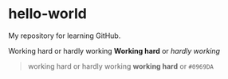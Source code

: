 # hello-world
My repository for learning GitHub.

Working hard or hardly working
**Working hard** or *hardly working*
>working hard or hardly working
__working hard__ or `#0969DA`
